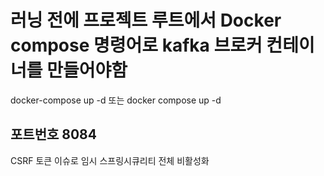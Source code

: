 # 러닝 전에 프로젝트 루트에서 Docker compose 명령어로 kafka 브로커 컨테이너를 만들어야함
docker-compose up -d
또는
docker compose up -d

## 포트번호 8084

CSRF 토큰 이슈로 임시 스프링시큐리티 전체 비활성화